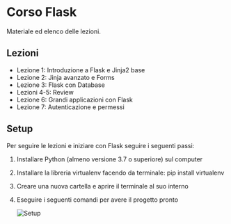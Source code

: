 # Corso Flask
Materiale ed elenco delle lezioni.



## Lezioni

- Lezione 1: Introduzione a Flask e Jinja2 base
- Lezione 2: Jinja avanzato e Forms
- Lezione 3: Flask con Database
- Lezioni 4-5: Review
- Lezione 6: Grandi applicazioni con Flask
- Lezione 7: Autenticazione e permessi

## Setup

Per seguire le lezioni e iniziare con Flask seguire i seguenti passi:

1. Installare Python (almeno versione 3.7 o superiore) sul computer

2. Installare la libreria virtualenv facendo da terminale: pip install virtualenv

3. Creare una nuova cartella e aprire il terminale al suo interno

4. Eseguire i seguenti comandi per avere il progetto pronto

   ![Setup](/Users/jeydi/Dropbox/Progetti/PERSONALI/PythonBiellaGroup/MaterialeLezioni/Flask/flask-install.png)